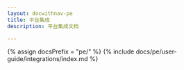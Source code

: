 ```yaml
---
layout: docwithnav-pe
title: 平台集成
description: 平台集成文档

---
```

{% assign docsPrefix = "pe/" %}
{% include docs/pe/user-guide/integrations/index.md %}